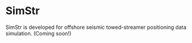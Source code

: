 # SimStr
SimStr is developed for offshore seismic towed-streamer positioning data simulation. (Coming soon!)
